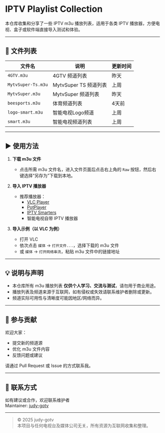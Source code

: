 # IPTV Playlist Collection

本仓库收集和分享了一些 IPTV m3u 播放列表，适用于各类 IPTV 播放器，方便电视、盒子或软件端直接导入测试和体验。

---

## 📂 文件列表

| 文件名            | 说明                   | 更新时间    |
|-------------------|------------------------|-------------|
| `4GTV.m3u`        | 4GTV 频道列表          | 昨天        |
| `MytvSuper-Ts.m3u`| MytvSuper TS 频道列表  | 上周        |
| `MytvSuper.m3u`   | MytvSuper 频道列表     | 昨天        |
| `beesports.m3u`   | 体育频道列表           | 4天前       |
| `logo-smart.m3u`  | 智能电视Logo频道       | 上周        |
| `smart.m3u`       | 智能电视频道列表       | 上周        |

---

## ▶️ 使用方法

1. **下载 m3u 文件**
   - 点击所需 m3u 文件名，进入文件页面后点击右上角的 `Raw` 按钮，然后右键选择“另存为”下载到本地。

2. **导入 IPTV 播放器**
   - 推荐播放器：
     - [VLC Player](https://www.videolan.org/vlc/)
     - [PotPlayer](https://potplayer.daum.net/)
     - [IPTV Smarters](https://www.iptvsmarters.com/)
     - 智能电视自带 IPTV 播放器

3. **导入示例（以 VLC 为例）**
   - 打开 VLC
   - 依次点击 `媒体` → `打开文件...`，选择下载的 m3u 文件
   - 或 `媒体` → `打开网络串流`，粘贴 m3u 文件中的链接地址

---

## 💡 说明与声明

- 本仓库所有 m3u 播放列表 **仅供个人学习、交流与测试**，请勿用于商业用途。
- 播放列表及频道来源于互联网，如有侵权或失效请联系维护者删除或更新。
- 频道实际可用性与清晰度可能因地区/网络而异。

---

## 🙌 参与贡献

欢迎大家：
- 提交新的频道源
- 优化 m3u 文件内容
- 反馈问题或建议

请通过 Pull Request 或 Issue 的方式联系我。

---

## 📧 联系方式

如有建议或合作，欢迎联系维护者  
Maintainer: [judy-gotv](mailto:mytv_super@outlook.com)

---

> © 2025 judy-gotv  
> 本项目与任何电视台及媒体公司无关，所有资源为互联网收集和整理。
